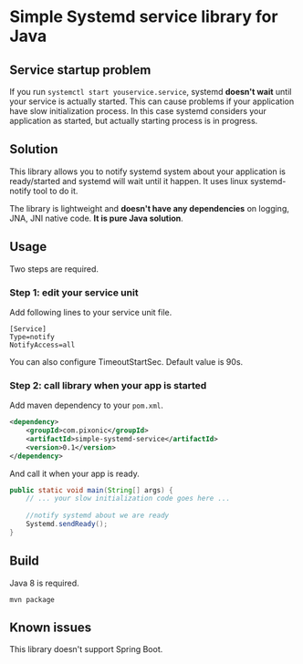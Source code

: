 # Simple Systemd service library for Java

## Service startup problem

If you run `systemctl start youservice.service`, systemd **doesn't wait** until your service is actually started. This can cause problems if your application have slow initialization process. In this case systemd considers your application as started, but actually starting process is in progress.

## Solution

This library allows you to notify systemd system about your application is ready/started and systemd will wait until it happen. It uses linux systemd-notify tool to do it.

The library is lightweight and **doesn't have any dependencies** on logging, JNA, JNI native code. **It is pure Java solution**.

## Usage
Two steps are required.
### Step 1: edit your service unit
Add following lines to your service unit file.

```
[Service]
Type=notify
NotifyAccess=all
```

You can also configure TimeoutStartSec. Default value is 90s.

### Step 2: call library when your app is started

Add maven dependency to your `pom.xml`.
```xml
<dependency>
    <groupId>com.pixonic</groupId>
    <artifactId>simple-systemd-service</artifactId>
    <version>0.1</version>
</dependency>
```

And call it when your app is ready.

```java
public static void main(String[] args) {
    // ... your slow initialization code goes here ...
    
    //notify systemd about we are ready
    Systemd.sendReady();
}
```

## Build
Java 8 is required.

`mvn package`

## Known issues

This library doesn't support Spring Boot.
